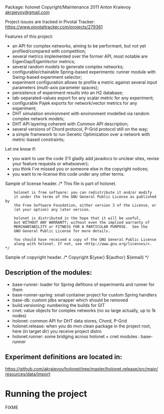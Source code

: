 Package: holonet
Copyright/Maintenance 2011 Anton Kraievoy akraievoy@gmail.com

Project issues are tracked in Pivotal Tracker:
  https://www.pivotaltracker.com/projects/279361

Features of this project:
 - an API for complex networks, aiming to be performant, but not yet profiled/compared with competition;
 - several metrics implemented over the former API, most notable are EigenGap/EigenVector metrics;
 - several random models to generate complex networks;
 - configurable/chainable Spring-based experiments: runner module with Swing-based experiment selector;
 - experiment configuration allows to profile a metric against several input parameters (multi-axis parameter spaces);
 - persistence of experiment results into an H2 database;
 - tab-separated-values export for any scalar metric for any experiment; 
 - configurable Pajek exports for network/vector metrics for any experiment;
 - DHT simulation environment with environment modelled via random complex network models;
 - DHT API layering coherent with Common API description;
 - several versions of Chord protocol, P-Grid protocol still on the way;
 - a simple framework to run Genetic Optimization over a network with metric-based constraints;
 
Let me know if:
 * you want to use the code (I'll gladly add javadocs to unclear sites, revise your feature requests or whatsoever);
 * you think I've missed you or someone else in the copyright notices;
 * you want to re-license this code under any other terms. 

Sample of license header.
    /*
        This file is part of holonet.

        holonet is free software: you can redistribute it and/or modify
        it under the terms of the GNU General Public License as published by
        the Free Software Foundation, either version 3 of the License, or
        (at your option) any later version.

        holonet is distributed in the hope that it will be useful,
        but WITHOUT ANY WARRANTY; without even the implied warranty of
        MERCHANTABILITY or FITNESS FOR A PARTICULAR PURPOSE.  See the
        GNU General Public License for more details.

        You should have received a copy of the GNU General Public License
        along with holonet. If not, see <http://www.gnu.org/licenses/>.
    */

Sample of copyright header.
    /*
        Copyright ${year} ${author} ${email}
    */

## Description of the modules:
 * base-runner: loader for Spring defitions of experiments and runner for them
 * base-runner-spring: small container project for custom Spring handlers
 * base-db: custom jdbs wrapper which should be removed
 * build.versioning: numbering the builds for GIT
 * cnet: value objects for complex networks (no so large actually, up to 1k nodes)
 * holonet: common API for DHT data stores, Chord, P-Grid
 * holonet.release: when you do mvn clean package in the project root, here (in target dir) you receive project distro
 * holonet.runner: some bridging across holonet + cnet modules : base-runner

## Experiment definitions are located in:
  https://github.com/akraievoy/holonet/tree/master/holonet.release/src/main/resources/data/import

# Running the project
FIXME

